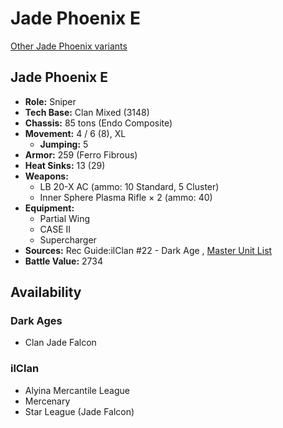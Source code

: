 # Jade Phoenix E 

[Other Jade Phoenix variants](../jade_phoenix.md) 

## Jade Phoenix E 

- **Role:** Sniper 
- **Tech Base:** Clan Mixed (3148) 
- **Chassis:** 85 tons (Endo Composite) 
- **Movement:** 4 / 6 (8), XL 
  - **Jumping:** 5 
- **Armor:** 259 (Ferro Fibrous) 
- **Heat Sinks:** 13 (29) 
- **Weapons:** 
  - LB 20-X AC (ammo: 10 Standard, 5 Cluster) 
  - Inner Sphere Plasma Rifle × 2 (ammo: 40) 
- **Equipment:** 
  - Partial Wing 
  - CASE II 
  - Supercharger 
- **Sources:** Rec Guide:ilClan #22 - Dark Age , [Master Unit List](http://masterunitlist.info/Unit/Details/8403) 
- **Battle Value:** 2734 

## Availability 

### Dark Ages 

- Clan Jade Falcon 

### ilClan 

- Alyina Mercantile League 
- Mercenary 
- Star League (Jade Falcon) 

